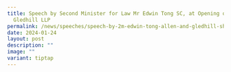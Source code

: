```yaml
---
title: Speech by Second Minister for Law Mr Edwin Tong SC, at Opening of Allen &
  Gledhill LLP
permalink: /news/speeches/speech-by-2m-edwin-tong-allen-and-gledhill-shanghai-opening/
date: 2024-01-24
layout: post
description: ""
image: ""
variant: tiptap
---
```

